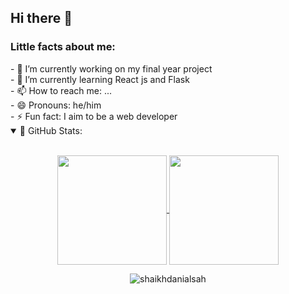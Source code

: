 ## Hi there 👋

<h3>Little facts about me: </h3>
- 🔭 I’m currently working on my final year project<br />
- 🌱 I’m currently learning React js and Flask<br />
- 📫 How to reach me: ...<br />
- 😄 Pronouns: he/him<br />
- ⚡ Fun fact: I aim to be a web developer<br />

<details open="">
<summary>
 📔 GitHub Stats:
</summary>
<br>
<p align="center">
  <a href="https://github.com/shaikhdanialsah">
    <img align="center"  height="175px" src="https://github-readme-stats.vercel.app/api?username=shaikhdanialsah&show_icons=true&hide_border=true&title_color=94b4a4&amp&icon_color=FFFFFF&amp&text_color=FFFFFF&amp&bg_color=000000&count_private=true&include_all_commits=true"/>
  </a>
  <a href="https://github.com/shaikhdanialsah">
    <img align="center" height="175px"  src="https://github-readme-stats.vercel.app/api/top-langs/?username=shaikhdanialsah&text_color=FFFFFF&bg_color=000000&title_color=94b4a4&langs_count=15&layout=compact&hide_border=true" />
  </a>
</p>
  <p align="center"><img align="center" src="https://github-readme-streak-stats.herokuapp.com/?user=shaikhdanialsah&text_color=FFFFFF&bg_color=000000&title_color=94b4a4&langs_count=15&layout=compact&hide_border=true" alt="shaikhdanialsah" /></p>
</details>

